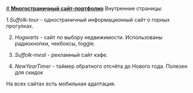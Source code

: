 [# **Многостраничный сайт-портфолио**](https://smartok5.github.io/project1/)
Внутренние страницы:

1.*Suffolk-tour* - одностраничный информационный сайт о горных прогулках.

2. *Hogwarts* - сайт по выбору недвижимости. Использованы радиокнопки, чекбоксы, toggle.

3. *Suffolk-meal* - рекламный сайт кафе.

4. *NewYearTimer* - таймер обратного отсчёта до Нового года. Полезен для скидок

На всех сайтах есть мобильная адаптация.
